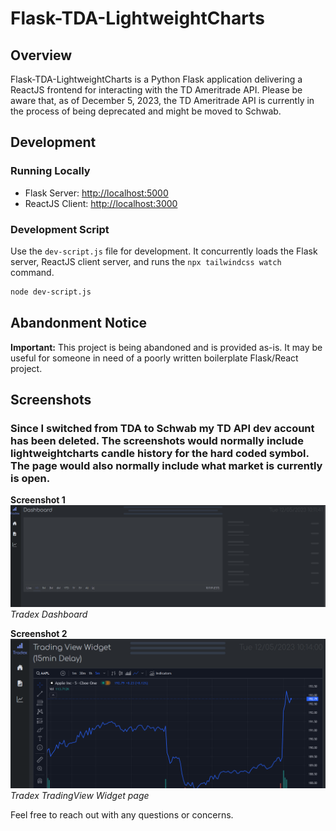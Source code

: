 # Flask-TDA-LightweightCharts

## Overview

Flask-TDA-LightweightCharts is a Python Flask application delivering a ReactJS frontend for interacting with the TD Ameritrade API. Please be aware that, as of December 5, 2023, the TD Ameritrade API is currently in the process of being deprecated and might be moved to Schwab.

## Development

### Running Locally

- Flask Server: [http://localhost:5000](http://localhost:5000)
- ReactJS Client: [http://localhost:3000](http://localhost:3000)

### Development Script

Use the `dev-script.js` file for development. It concurrently loads the Flask server, ReactJS client server, and runs the `npx tailwindcss watch` command.

```bash
node dev-script.js
```
## Abandonment Notice

**Important:** This project is being abandoned and is provided as-is. It may be useful for someone in need of a poorly written boilerplate Flask/React project.

## Screenshots
### Since I switched from TDA to Schwab my TD API dev account has been deleted. The screenshots would normally include lightweightcharts candle history for the hard coded symbol. The page would also normally include what market is currently is open.

**Screenshot 1**
![Tradex Dashboard](dashboard.png)
*Tradex Dashboard*

**Screenshot 2**
![Tradex widget](widget.png)
*Tradex TradingView Widget page*

Feel free to reach out with any questions or concerns.
